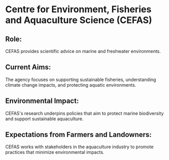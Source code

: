 # Centre for Environment, Fisheries and Aquaculture Science (CEFAS)
## Role:
CEFAS provides scientific advice on marine and freshwater environments.
## Current Aims:
The agency focuses on supporting sustainable fisheries, understanding climate change impacts, and protecting aquatic environments.
## Environmental Impact:
CEFAS's research underpins policies that aim to protect marine biodiversity and support sustainable aquaculture.
## Expectations from Farmers and Landowners:
CEFAS works with stakeholders in the aquaculture industry to promote practices that minimize environmental impacts.

